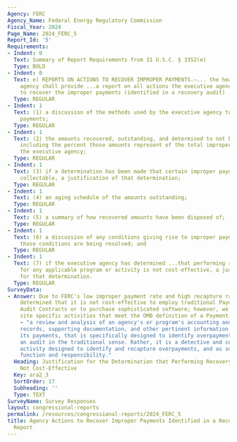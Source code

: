 ```yaml
---
Agency: FERC
Agency_Name: Federal Energy Regulatory Commission
Fiscal_Year: 2024
Page_Name: 2024_FERC_5
Report_Id: '5'
Requirements:
- Indent: 0
  Text: Summary of Report Requirements from 31 U.S.C. § 3352(e)
  Type: BOLD
- Indent: 0
  Text: e) REPORTS ON ACTIONS TO RECOVER IMPROPER PAYMENTS.—... the head of the executive
    agency shall provide ...a report on all actions the executive agency is taking
    to recover the improper payments (identified in a recovery audit) ..including—
  Type: REGULAR
- Indent: 1
  Text: (1) a discussion of the methods used by the executive agency to recover improper
    payments;
  Type: REGULAR
- Indent: 1
  Text: (2) the amounts recovered, outstanding, and determined to not be collectable,
    including the percent those amounts represent of the total improper payments of
    the executive agency;
  Type: REGULAR
- Indent: 1
  Text: (3) if a determination has been made that certain improper payments are not
    collectable, a justification of that determination;
  Type: REGULAR
- Indent: 1
  Text: (4) an aging schedule of the amounts outstanding;
  Type: REGULAR
- Indent: 1
  Text: (5) a summary of how recovered amounts have been disposed of;
  Type: REGULAR
- Indent: 1
  Text: (6) a discussion of any conditions giving rise to improper payments and how
    those conditions are being resolved; and
  Type: REGULAR
- Indent: 1
  Text: (7) if the executive agency has determined ...that performing recovery audits
    for any applicable program or activity is not cost-effective, a justification
    for that determination.
  Type: REGULAR
SurveyData:
- Answer: Due to FERC's low improper payment rate and high recapture rate, we have
    determined that it is not cost-effective to employ traditional Payment Recapture
    Audit Contracts or to purchase sophisticated software; however, we do conduct
    site specific activities that meet the OMB definition of a Payment Recapture Audit
    - "a review and analysis of an agency's or program's accounting and financial
    records, supporting documentation, and other pertinent information supporting
    its payments, that is specifically designed to identify overpayments. It is not
    an audit in the traditional sense. Rather, it is a detective and corrective control
    activity designed to identify and recapture overpayments, and as such, is a management
    function and responsibility."
  Heading: Justification for the Determination that Performing Recovery Audits are
    Not Cost-Effective
  Key: ara2_3
  SortOrder: 17
  Subheading: ''
  Type: TEXT
SurveyName: Survey Responses
layout: congressional-reports
permalink: /resources/congressional-reports/2024_FERC_5
title: Agency Actions to Recover Improper Payments Identified in a Recovery Audit
  Report
---
```


